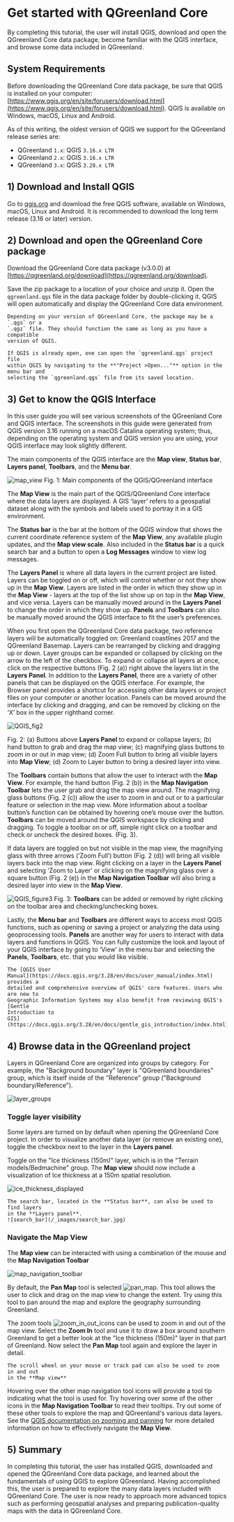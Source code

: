 # Get started with QGreenland Core

By completing this tutorial, the user will install QGIS, download and open the
QGreenland Core data package, become familiar with the QGIS interface, and browse
some data included in QGreenland.

## System Requirements

Before downloading the QGreenland Core data package, be sure that QGIS is
installed on your computer:
[https://www.qgis.org/en/site/forusers/download.html](https://www.qgis.org/en/site/forusers/download.html). QGIS
is available on Windows, macOS, Linux and Android.

As of this writing, the oldest version of QGIS we support for the QGreenland release
series are:

* QGreenland `1.x`: QGIS `3.16.x LTR`
* QGreenland `2.x`: QGIS `3.16.x LTR`
* QGreenland `3.x`: QGIS `3.28.x LTR`


## 1) Download and Install QGIS

Go to [qgis.org](https://qgis.org) and download the free QGIS software,
available on Windows, macOS, Linux and Android. It is recommended to download
the long term release (3.16 or later) version.

## 2) Download and open the QGreenland Core package

Download the QGreenland Core data package (v3.0.0) at
[https://qgreenland.org/download](https://qgreenland.org/download).

Save the zip package to a location of your choice and unzip it. Open the
`qgreenland.qgs` file in the data package folder by double-clicking it. QGIS
will open automatically and display the QGreenland Core data environment.


```{note}
Depending on your version of QGreenland Core, the package may be a `.qgs` or a
`.qgz` file. They should function the same as long as you have a compatible
version of QGIS.
```


```{note}
If QGIS is already open, one can open the `qgreenland.qgs` project file
within QGIS by navigating to the **"Project >Open..."** option in the menu bar and
selecting the `qgreenland.qgs` file from its saved location.
```


## 3) Get to know the QGIS Interface

In this user guide you will see various screenshots of the QGreenland Core and QGIS interface.
The screenshots in this guide were generated from QGIS version 3.16 running on a macOS
Catalina operating system; thus, depending on the operating system and QGIS version you
are using, your QGIS interface may look slightly different.

The main components of the QGIS interface are the **Map view**, **Status bar**, **Layers panel**, 
**Toolbars**, and the **Menu bar**. 

![map_view](/_images/map_view.jpg)
Fig. 1: Main components of the QGIS/QGreenland interface

The **Map View** is the main part of the QGIS/QGreenland Core interface where the data layers are
displayed. A GIS ‘layer’ refers to a geospatial dataset along with the symbols and labels used
to portray it in a GIS environment.

The **Status bar** is the bar at the bottom of the QGIS window that shows
the current coordinate reference system of the **Map View**, any available plugin
updates, and the **Map view scale**. Also included in the **Status bar** is a quick
search bar and a button to open a **Log Messages** window to view log messages.

The **Layers Panel** is where all data layers in the current project are
listed. Layers can be toggled on or off, which will control whether or not they
show up in the **Map View**. Layers are listed in the order in which they show up in
the **Map View** - layers at the top of the list show up on top in the **Map View**, and
vice versa. Layers can be manually moved around in the **Layers Panel** to change
the order in which they show up. **Panels** and **Toolbars** can also be manually moved
around the QGIS interface to fit the user’s preferences. 

When you first open the QGreenland Core data package, two reference layers will be automatically toggled on: Greenland coastlines 2017 and the QGreenland Basemap. Layers can be rearranged by clicking and dragging up or down. Layer groups can be expanded or collapsed by clicking on the arrow to the left of the checkbox. To expand or collapse all layers at once, click on the respective buttons (Fig. 2 (a)) right above the layers list in the **Layers Panel**. In addition to the **Layers Panel**, there are a variety of other panels that can be displayed on the QGIS interface. For example, the Browser panel provides a shortcut for accessing other data layers or project files on your computer or another location. Panels can be moved around the interface by clicking and dragging, and can be removed by clicking on the ‘X’ box in the upper righthand corner.

![QGIS_fig2](/_images/QGIS_fig2.png)

Fig. 2: (a) Buttons above **Layers Panel** to expand or collapse layers; (b) hand button to grab and drag the map view; (c) magnifying glass buttons to zoom in or out in map view; (d) Zoom Full button to bring all visible layers into **Map View**; (d) Zoom to Layer button to bring a desired layer into view. 

The **Toolbars** contain buttons that allow the user to interact with the **Map View**. For example, the hand button (Fig. 2 (b)) in the **Map Navigation Toolbar** lets the user grab and drag the map view around. The magnifying glass buttons (Fig. 2 (c)) allow the user to zoom in and out or to a particular feature or
selection in the map view. More information about a toolbar button’s function can be obtained by hovering one’s mouse over the button. **Toolbars** can be moved around the QGIS workspace by clicking and dragging. To toggle a toolbar on or off, simple right click on a toolbar and check or uncheck the desired boxes. (Fig. 3).

If data layers are toggled on but not visible in the map view, the magnifying glass with three arrows (‘Zoom Full’) button (Fig. 2 (d)) will bring all visible layers back into the map view.
Right clicking on a layer in the **Layers Panel** and selecting ‘Zoom to Layer’ or clicking on the magnifying glass over a square button (Fig. 2 (e)) in the **Map Navigation Toolbar** will also bring a desired layer into view in the **Map View**.

![QGIS_figure3](/_images/QGIS_figure3.png)
Fig. 3: **Toolbars** can be added or removed by right clicking on the toolbar area and checking/unchecking boxes.

Lastly, the **Menu bar** and **Toolbars** are different ways to access most QGIS functions, such
as opening or saving a project or analyzing the data using geoprocessing
tools. **Panels** are another way for users to interact with data layers and
functions in QGIS. You can fully customize the look and layout of your QGIS interface by going to ‘View’ in the menu bar and selecting the **Panels**, **Toolbars**, etc. that you would like visible.


```{note}
The [QGIS User
Manual](https://docs.qgis.org/3.28/en/docs/user_manual/index.html) provides a
detailed and comprehensive overview of QGIS' core features. Users who are new to
Geographic Information Systems may also benefit from reviewing QGIS's [Gentle
Introduction to
GIS](https://docs.qgis.org/3.28/en/docs/gentle_gis_introduction/index.html)
```


## 4) Browse data in the QGreenland project

Layers in QGreenland Core are organized into groups by category. For example, the
"Background boundary" layer is "QGreenland boundaries" group, which is itself
inside of the "Reference" group ("Background boundary/Reference").

![layer_groups](/_images/layer_groups.jpg)

### Toggle layer visibility

Some layers are turned on by default when opening the QGreenland Core project. In order to
visualize another data layer (or remove an existing one), toggle the checkbox
next to the layer in the **Layers panel**.

Toggle on the "Ice thickness (150m)" layer, which is in the "Terrain
models/Bedmachine" group. The **Map view** should now include a visualization of
Ice thickness at a 150m spatial resolution.

![ice_thickness_displayed](/_images/ice_thickness_displayed.jpg)


```{note}
The search bar, located in the **Status bar**, can also be used to find layers
in the **Layers panel**.
![search_bar](/_images/search_bar.jpg)
```


### Navigate the Map View

The **Map view** can be interacted with using a combination of the mouse and the
**Map Navigation Toolbar**

![map_navigation_toolbar](/_images/map_navigation_toolbar.jpg)

By default, the **Pan Map** tool is selected
![pan_map](/_images/pan_map.jpg). This tool allows the user to click and drag on
the map view to change the extent. Try using this tool to pan around the map and
explore the geography surrounding Greenland.

The zoom tools ![zoom_in_out_icons](/_images/zoom_in_out_icons.jpg) can be used
to zoom in and out of the map view. Select the **Zoom In** tool and use it to
draw a box around southern Greenland to get a better look at the "Ice thickness
(150m)" layer in that part of Greenland. Now select the **Pan Map** tool again
and explore the layer in detail.

```{note}
The scroll wheel on your mouse or track pad can also be used to zoom in and out
in the **Map view**
```

Hovering over the other map navigation tool icons will provide a tool tip
indicating what the tool is used for. Try hovering over some of the other icons
in the **Map Navigation Toolbar** to read their tooltips. Try out some of these
other tools to explore the map and QGreenland's various data layers. See the
[QGIS documentation on zooming and
panning](https://docs.qgis.org/3.28/en/docs/user_manual/introduction/general_tools.html#zooming-and-panning)
for more detailed information on how to effectively navigate the **Map View**.


## 5) Summary

In completing this tutorial, the user has installed QGIS, downloaded and opened
the QGreenland Core data package, and learned about the fundamentals of using QGIS to
explore QGreenland. Having accomplished this, the user is prepared to explore
the many data layers included with QGreenland Core. The user is now ready to approach
more advanced topics such as performing geospatial analyses and preparing
publication-quality maps with the data in QGreenland Core.
